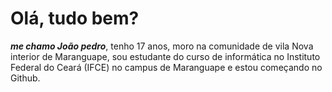 # Olá, tudo bem?

_**me chamo João pedro**_, tenho 17 anos, moro na comunidade de vila Nova interior de Maranguape, sou estudante do curso de informática no Instituto Federal do Ceará (IFCE) no campus de Maranguape e estou começando no Github.

